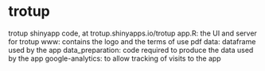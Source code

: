 # trotup
 trotup shinyapp code, at trotup.shinyapps.io/trotup
app.R: the UI and server for trotup
www: contains the logo and the terms of use pdf
data: dataframe used by the app
data_preparation: code required to produce the data used by the app
google-analytics: to allow tracking of visits to the app
